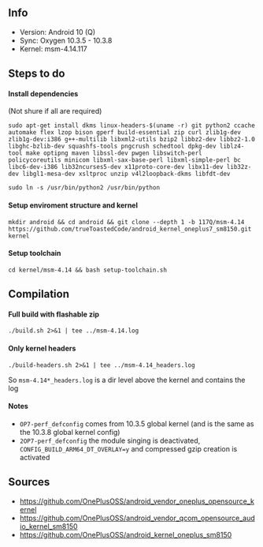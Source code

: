 ## Info
- Version: Android 10 (Q)
- Sync: Oxygen 10.3.5 - 10.3.8
- Kernel: msm-4.14.117
## Steps to do
#### Install dependencies
(Not shure if all are required)
```
sudo apt-get install dkms linux-headers-$(uname -r) git python2 ccache automake flex lzop bison gperf build-essential zip curl zlib1g-dev zlib1g-dev:i386 g++-multilib libxml2-utils bzip2 libbz2-dev libbz2-1.0 libghc-bzlib-dev squashfs-tools pngcrush schedtool dpkg-dev liblz4-tool make optipng maven libssl-dev pwgen libswitch-perl policycoreutils minicom libxml-sax-base-perl libxml-simple-perl bc libc6-dev-i386 lib32ncurses5-dev x11proto-core-dev libx11-dev lib32z-dev libgl1-mesa-dev xsltproc unzip v4l2loopback-dkms libfdt-dev
```
```
sudo ln -s /usr/bin/python2 /usr/bin/python
```
#### Setup enviroment structure and kernel
```
mkdir android && cd android && git clone --depth 1 -b 117Q/msm-4.14 https://github.com/trueToastedCode/android_kernel_oneplus7_sm8150.git kernel
```
#### Setup toolchain
```
cd kernel/msm-4.14 && bash setup-toolchain.sh
```
## Compilation
#### Full build with flashable zip
```
./build.sh 2>&1 | tee ../msm-4.14.log
```
#### Only kernel headers
```
./build-headers.sh 2>&1 | tee ../msm-4.14_headers.log
```
So ```msm-4.14*_headers.log``` is a dir level above the kernel and contains the log
#### Notes
- ```OP7-perf_defconfig``` comes from 10.3.5 global kernel (and is the same as the 10.3.8 global kernel config)
- ```2OP7-perf_defconfig``` the module singing is deactivated, ```CONFIG_BUILD_ARM64_DT_OVERLAY=y``` and compressed gzip creation is activated

## Sources
- https://github.com/OnePlusOSS/android_vendor_oneplus_opensource_kernel
- https://github.com/OnePlusOSS/android_vendor_qcom_opensource_audio_kernel_sm8150
- https://github.com/OnePlusOSS/android_kernel_oneplus_sm8150
